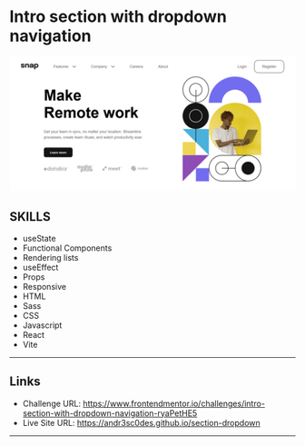 # Intro section with dropdown navigation

![Intro section with dropdown navigation](./results/portfolio_30.png)

## SKILLS

- useState
- Functional Components
- Rendering lists
- useEffect
- Props
- Responsive
- HTML
- Sass
- CSS
- Javascript
- React
- Vite

---
## Links

- Challenge URL: https://www.frontendmentor.io/challenges/intro-section-with-dropdown-navigation-ryaPetHE5
- Live Site URL: https://andr3sc0des.github.io/section-dropdown

---